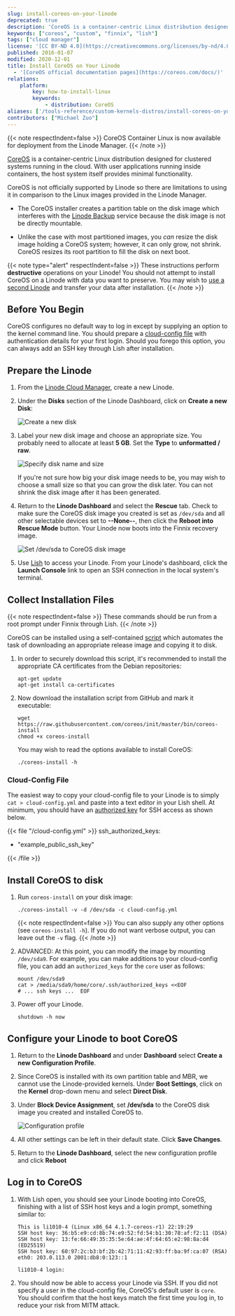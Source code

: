 ```yaml
---
slug: install-coreos-on-your-linode
deprecated: true
description: 'CoreOS is a container-centric Linux distribution designed for clustered systems running in the cloud. This guide details installing CoreOS on a Linode.'
keywords: ["coreos", "custom", "finnix", "lish"]
tags: ["cloud manager"]
license: '[CC BY-ND 4.0](https://creativecommons.org/licenses/by-nd/4.0)'
published: 2016-01-07
modified: 2020-12-01
title: Install CoreOS on Your Linode
  - '[CoreOS official documentation pages](https://coreos.com/docs/)'
relations:
    platform:
        key: how-to-install-linux
        keywords:
            - distribution: CoreOS
aliases: ['/tools-reference/custom-kernels-distros/install-coreos-on-your-linode/']
contributors: ["Michael Zuo"]
---
```


{{< note respectIndent=false >}}
CoreOS Container Linux is now available for deployment from the Linode Manager.
{{< /note >}}

[CoreOS](https://coreos.com/) is a container-centric Linux distribution designed for clustered systems running in the cloud. With user applications running inside containers, the host system itself provides minimal functionality.

CoreOS is not officially supported by Linode so there are limitations to using it in comparison to the Linux images provided in the Linode Manager.

*   The CoreOS installer creates a partition table on the disk image which interferes with the [Linode Backup](/docs/products/storage/backups/) service because the disk image is not be directly mountable.

*   Unlike the case with most partitioned images, you *can* resize the disk image holding a CoreOS system; however, it can only grow, not shrink. CoreOS resizes its root partition to fill the disk on next boot.

{{< note type="alert" respectIndent=false >}}
These instructions perform **destructive** operations on your Linode! You should not attempt to install CoreOS on a Linode with data you want to preserve. You may wish to [use a second Linode](/docs/guides/recovering-from-a-system-compromise/#using-a-second-linode) and transfer your data after installation.
{{< /note >}}

## Before You Begin

CoreOS configures no default way to log in except by supplying an option to the kernel command line. You should prepare a [cloud-config file](https://coreos.com/os/docs/latest/cloud-config.html) with authentication details for your first login. Should you forego this option, you can always add an SSH key through Lish after installation.


## Prepare the Linode

1. From the [Linode Cloud Manager](https://cloud.linode.com/), create a new Linode.

2. Under the **Disks** section of the Linode Dashboard, click on **Create a new Disk**:

    ![Create a new disk](custom-distro-new-disk.png)

3. Label your new disk image and choose an appropriate size. You probably need to allocate at least **5 GB**. Set the **Type** to **unformatted / raw**.

    ![Specify disk name and size](coreos-disk-image.png)

   If you're not sure how big your disk image needs to be, you may wish to choose a small size so that you can grow the disk later. You can not shrink the disk image after it has been generated.

4. Return to the **Linode Dashboard** and select the **Rescue** tab. Check to make sure the CoreOS disk image you created is set as `/dev/sda` and all other selectable devices set to **--None--**, then click the **Reboot into Rescue Mode** button. Your Linode now boots into the Finnix recovery image.

    ![Set /dev/sda to CoreOS disk image](coreos-device-identifier.png)

5.  Use [Lish](/docs/products/compute/compute-instances/guides/lish/) to access your Linode. From your Linode's dashboard, click the **Launch Console** link to open an SSH connection in the local system's terminal.

## Collect Installation Files

{{< note respectIndent=false >}}
These commands should be run from a root prompt under Finnix through Lish.
{{< /note >}}

CoreOS can be installed using a self-contained [script](https://github.com/coreos/init/blob/master/bin/coreos-install) which automates the task of downloading an appropriate release image and copying it to disk.

1.  In order to securely download this script, it's recommended to install the appropriate CA certificates from the Debian repositories:

        apt-get update
        apt-get install ca-certificates

2.  Now download the installation script from GitHub and mark it executable:

        wget https://raw.githubusercontent.com/coreos/init/master/bin/coreos-install
        chmod +x coreos-install

    You may wish to read the options available to install CoreOS:

        ./coreos-install -h

### Cloud-Config File

The easiest way to copy your cloud-config file to your Linode is to simply `cat > cloud-config.yml` and paste into a text editor in your Lish shell. At minimum, you should have an [authorized key](https://coreos.com/os/docs/latest/cloud-config.html#ssh_authorized_keys) for SSH access as shown below.

{{< file "/cloud-config.yml" >}}
ssh_authorized_keys:
  - "example_public_ssh_key"

{{< /file >}}


## Install CoreOS to disk

1.  Run `coreos-install` on your disk image:

        ./coreos-install -v -d /dev/sda -c cloud-config.yml

    {{< note respectIndent=false >}}
You can also supply any other options (see `coreos-install -h`). If you do not want verbose output, you can leave out the `-v` flag.
{{< /note >}}

2.  ADVANCED: At this point, you can modify the image by mounting `/dev/sda9`. For example, you can make additions to your cloud-config file, you can add an `authorized_keys` for the `core` user as follows:

        mount /dev/sda9
        cat > /media/sda9/home/core/.ssh/authorized_keys <<EOF
        # ... ssh keys ...  EOF

3.  Power off your Linode.

        shutdown -h now

## Configure your Linode to boot CoreOS

1.  Return to the **Linode Dashboard** and under **Dashboard** select **Create a new Configuration Profile**.

2.  Since CoreOS is installed with its own partition table and MBR, we cannot use the Linode-provided kernels. Under **Boot Settings**, click on the **Kernel** drop-down menu and select **Direct Disk**.

3.  Under **Block Device Assignment**, set **/dev/sda** to the CoreOS disk image you created and installed CoreOS to.

    ![Configuration profile](coreos-config-profile.png)

4.  All other settings can be left in their default state. Click **Save Changes**.

5.  Return to the **Linode Dashboard**, select the new configuration profile and click **Reboot**

## Log in to CoreOS

1.  With Lish open, you should see your Linode booting into CoreOS, finishing with a list of SSH host keys and a login prompt, something similar to:

        This is li1010-4 (Linux x86_64 4.1.7-coreos-r1) 22:19:29
        SSH host key: 36:b5:e9:cd:8b:74:e9:52:fd:54:b1:30:78:af:f2:11 (DSA)
        SSH host key: 13:fe:66:49:35:35:5e:64:ae:4f:64:65:e2:98:8a:d4 (ED25519)
        SSH host key: 60:97:2c:b3:bf:2b:42:71:11:42:93:ff:ba:9f:ca:07 (RSA)
        eth0: 203.0.113.0 2001:db8:0:123::1

        li1010-4 login:

2.  You should now be able to access your Linode via SSH. If you did not specify a user in the cloud-config file, CoreOS's default user is `core`. You should confirm that the host keys match the first time you log in, to reduce your risk from MITM attack.
